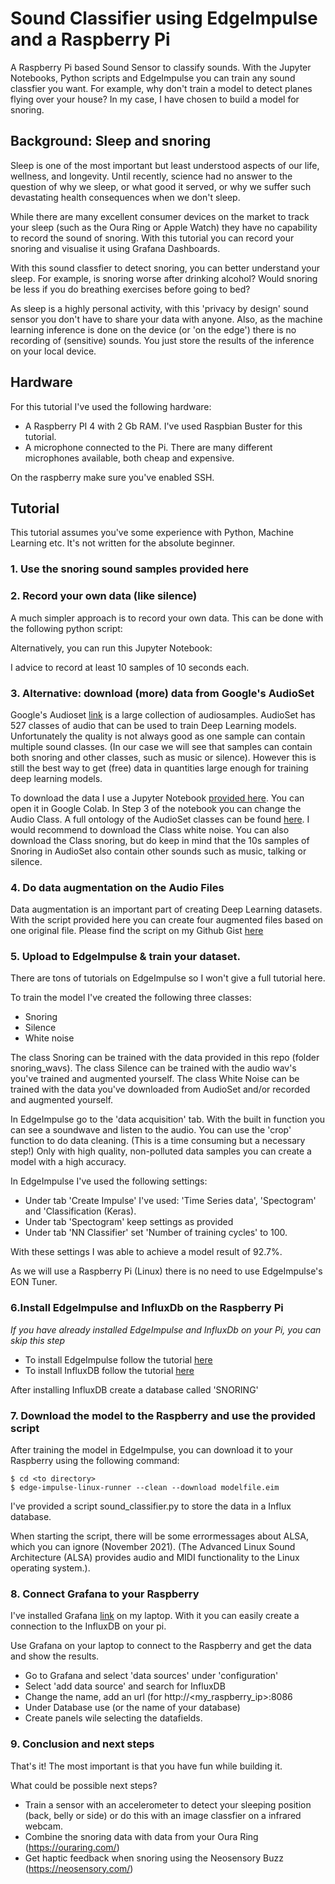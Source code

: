 # Sound Classifier using EdgeImpulse and a Raspberry Pi
A Raspberry Pi based Sound Sensor to classify sounds. With the Jupyter Notebooks, Python scripts and EdgeImpulse you can train any sound classfier you want. For example, why don't train a model to detect planes flying over your house? In my case, I have chosen to build a model for snoring. 
 
## Background: Sleep and snoring
Sleep is one of the most important but least understood aspects of our life, wellness, and longevity. Until recently, science had no answer to the question of why we sleep, or what good it served, or why we suffer such devastating health consequences when we don't sleep. 

While there are many excellent consumer devices on the market to track your sleep (such as the Oura Ring or Apple Watch) they have no capability to record the sound of snoring. 
With this tutorial you can record your snoring and visualise it using Grafana Dashboards. 

With this sound classfier to detect snoring, you can better understand your sleep. For example, is snoring worse after drinking alcohol? Would snoring be less if you do breathing exercises before going to bed?

As sleep is a highly personal activity, with this 'privacy by design' sound sensor you don't have to share your data with anyone. Also, as the machine learning inference is done on the device (or 'on the edge') there is no recording of (sensitive) sounds. You just store the results of the inference on your local device. 

## Hardware
For this tutorial I've used the following hardware:
- A Raspberry PI 4 with 2 Gb RAM. I've used Raspbian Buster for this tutorial.
- A microphone connected to the Pi. There are many different microphones available, both cheap and expensive. 

On the raspberry make sure you've enabled SSH. 

## Tutorial
This tutorial assumes you've some experience with Python, Machine Learning etc. It's not written for the absolute beginner.

### 1. Use the snoring sound samples provided here 

### 2. Record your own data (like silence)

A much simpler approach is to record your own data. This can be done with the following python script:

Alternatively, you can run this Jupyter Notebook:

I advice to record at least 10 samples of 10 seconds each.

### 3. Alternative: download (more) data from Google's AudioSet
Google's Audioset [link](https://research.google.com/audioset/index.html) is a large collection of audiosamples. AudioSet has 527 classes of audio that can be used to train Deep Learning models. Unfortunately the quality is not always good as one sample can contain multiple sound classes. (In our case we will see that samples can contain both snoring and other classes, such as music or silence). However this is still the best way to get (free) data in quantities large enough for training deep learning models. 

To download the data I use a Jupyter Notebook [provided here](https://github.com/aoifemcdonagh/audioset-processing/blob/master/demo.ipynb). You can open it in Google Colab. In Step 3 of the notebook you can change the Audio Class. A full ontology of the AudioSet classes can be found [here](https://research.google.com/audioset/ontology/index.html). I would recommend to download the Class white noise. You can also download the Class snoring, but do keep in mind that the 10s samples of Snoring in AudioSet also contain other sounds such as music, talking or silence. 

### 4. Do data augmentation on the Audio Files
Data augmentation is an important part of creating Deep Learning datasets. With the script provided here you can create four augmented files based on one original file. 
Please find the script on my Github Gist [here](https://gist.github.com/MichielBbal/15b9081d41f858c3dcd2c4307e401f58#file-audio_data_augmentation-py)

### 5. Upload to EdgeImpulse & train your dataset. 

There are tons of tutorials on EdgeImpulse so I won't give a full tutorial here.

To train the model I've created the following three classes:
- Snoring
- Silence
- White noise

The class Snoring can be trained with the data provided in this repo (folder snoring_wavs).
The class Silence can be trained with the audio wav's you've trained and augmented yourself. 
The class White Noise can be trained with the data you've downloaded from AudioSet and/or recorded and augmented yourself.
 
In EdgeImpulse go to the 'data acquisition' tab. With the built in function you can see a soundwave and listen to the audio. You can use the 'crop' function to do data cleaning. (This is a time consuming but a necessary step!) Only with high quality, non-polluted data samples you can create a model with a high accuracy.

In EdgeImpulse I've used the following settings: 

* Under tab 'Create Impulse' I've used: 'Time Series data', 'Spectogram' and 'Classification (Keras).
* Under tab 'Spectogram' keep settings as provided
* Under tab 'NN Classifier' set 'Number of training cycles' to 100. 

With these settings I was able to achieve a model result of 92.7%. 

As we will use a Raspberry Pi (Linux) there is no need to use EdgeImpulse's EON Tuner.

### 6.Install EdgeImpulse and InfluxDb on the Raspberry Pi
<i>If you have already installed EdgeImpulse and InfluxDb on your Pi, you can skip this step </i>

* To install EdgeImpulse follow the tutorial [here](https://docs.edgeimpulse.com/docs/edge-impulse-for-linux)
* To install InfluxDB follow the tutorial [here](https://simonhearne.com/2020/pi-influx-grafana/) 

After installing InfluxDB create a database called 'SNORING'

### 7. Download the model to the Raspberry and use the provided script 

After training the model in EdgeImpulse, you can download it to your Raspberry using the following command:

`$ cd <to directory>` <br>
`$ edge-impulse-linux-runner --clean --download modelfile.eim`

I've provided a script sound_classifier.py to store the data in a Influx database.

When starting the script, there will be some errormessages about ALSA, which you can ignore (November 2021). (The Advanced Linux Sound Architecture (ALSA) provides audio and MIDI functionality to the Linux operating system.). 

### 8. Connect Grafana to your Raspberry
I've installed Grafana [link](https://grafana.com/) on my laptop. With it you can easily create a connection to the InfluxDB on your pi. 

Use Grafana on your laptop to connect to the Raspberry and get the data and show the results. 
* Go to Grafana and select 'data sources' under 'configuration'
* Select 'add data source' and search for InfluxDB
* Change the name, add an url (for http://<my_raspberry_ip>:8086
* Under Database use <SNORING> (or the name of your database)
* Create panels wile selecting the datafields.

### 9. Conclusion and next steps
That's it! The most important is that you have fun while building it.
 
What could be possible next steps?
 - Train a sensor with an accelerometer to detect your sleeping position (back, belly or side) or do this with an image classfier on a infrared webcam. 
 - Combine the snoring data with data from your Oura Ring (https://ouraring.com/)
 - Get haptic feedback when snoring using the Neosensory Buzz (https://neosensory.com/) 
 


